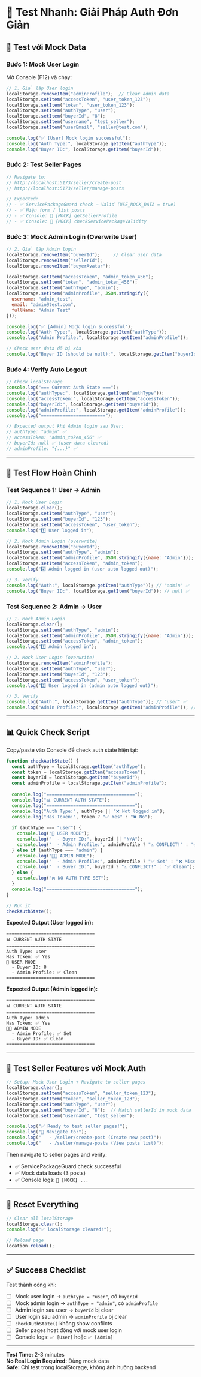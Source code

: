 # 🧪 Test Nhanh: Giải Pháp Auth Đơn Giản

## 🎯 Test với Mock Data

### Bước 1: Mock User Login

Mở Console (F12) và chạy:

```javascript
// 1. Giả lập User login
localStorage.removeItem("adminProfile");  // Clear admin data
localStorage.setItem("accessToken", "user_token_123");
localStorage.setItem("token", "user_token_123");
localStorage.setItem("authType", "user");
localStorage.setItem("buyerId", "8");
localStorage.setItem("username", "test_seller");
localStorage.setItem("userEmail", "seller@test.com");

console.log("✅ [User] Mock login successful");
console.log("Auth Type:", localStorage.getItem("authType"));
console.log("Buyer ID:", localStorage.getItem("buyerId"));
```

### Bước 2: Test Seller Pages

```javascript
// Navigate to:
// http://localhost:5173/seller/create-post
// http://localhost:5173/seller/manage-posts

// Expected:
// - ✅ ServicePackageGuard check → Valid (USE_MOCK_DATA = true)
// - ✅ Hiện form / list posts
// - ✅ Console: 🧪 [MOCK] getSellerProfile
// - ✅ Console: 🧪 [MOCK] checkServicePackageValidity
```

### Bước 3: Mock Admin Login (Overwrite User)

```javascript
// 2. Giả lập Admin login
localStorage.removeItem("buyerId");     // Clear user data
localStorage.removeItem("sellerId");
localStorage.removeItem("buyerAvatar");

localStorage.setItem("accessToken", "admin_token_456");
localStorage.setItem("token", "admin_token_456");
localStorage.setItem("authType", "admin");
localStorage.setItem("adminProfile", JSON.stringify({
  username: "admin_test",
  email: "admin@test.com",
  fullName: "Admin Test"
}));

console.log("✅ [Admin] Mock login successful");
console.log("Auth Type:", localStorage.getItem("authType"));
console.log("Admin Profile:", localStorage.getItem("adminProfile"));

// Check user data đã bị xóa
console.log("Buyer ID (should be null):", localStorage.getItem("buyerId"));
```

### Bước 4: Verify Auto Logout

```javascript
// Check localStorage
console.log("=== Current Auth State ===");
console.log("authType:", localStorage.getItem("authType"));
console.log("accessToken:", localStorage.getItem("accessToken"));
console.log("buyerId:", localStorage.getItem("buyerId"));
console.log("adminProfile:", localStorage.getItem("adminProfile"));
console.log("========================");

// Expected output khi Admin login sau User:
// authType: "admin" ✅
// accessToken: "admin_token_456" ✅
// buyerId: null ✅ (user data cleared)
// adminProfile: "{...}" ✅
```

---

## 🔄 Test Flow Hoàn Chỉnh

### Test Sequence 1: User → Admin

```javascript
// 1. Mock User Login
localStorage.clear();
localStorage.setItem("authType", "user");
localStorage.setItem("buyerId", "123");
localStorage.setItem("accessToken", "user_token");
console.log("1️⃣ User logged in");

// 2. Mock Admin Login (overwrite)
localStorage.removeItem("buyerId");
localStorage.setItem("authType", "admin");
localStorage.setItem("adminProfile", JSON.stringify({name: "Admin"}));
localStorage.setItem("accessToken", "admin_token");
console.log("2️⃣ Admin logged in (user auto logged out)");

// 3. Verify
console.log("Auth:", localStorage.getItem("authType")); // "admin" ✅
console.log("Buyer ID:", localStorage.getItem("buyerId")); // null ✅
```

### Test Sequence 2: Admin → User

```javascript
// 1. Mock Admin Login
localStorage.clear();
localStorage.setItem("authType", "admin");
localStorage.setItem("adminProfile", JSON.stringify({name: "Admin"}));
localStorage.setItem("accessToken", "admin_token");
console.log("1️⃣ Admin logged in");

// 2. Mock User Login (overwrite)
localStorage.removeItem("adminProfile");
localStorage.setItem("authType", "user");
localStorage.setItem("buyerId", "123");
localStorage.setItem("accessToken", "user_token");
console.log("2️⃣ User logged in (admin auto logged out)");

// 3. Verify
console.log("Auth:", localStorage.getItem("authType")); // "user" ✅
console.log("Admin Profile:", localStorage.getItem("adminProfile")); // null ✅
```

---

## 📊 Quick Check Script

Copy/paste vào Console để check auth state hiện tại:

```javascript
function checkAuthState() {
  const authType = localStorage.getItem("authType");
  const token = localStorage.getItem("accessToken");
  const buyerId = localStorage.getItem("buyerId");
  const adminProfile = localStorage.getItem("adminProfile");
  
  console.log("=================================");
  console.log("📊 CURRENT AUTH STATE");
  console.log("=================================");
  console.log("Auth Type:", authType || "❌ Not logged in");
  console.log("Has Token:", token ? "✅ Yes" : "❌ No");
  
  if (authType === "user") {
    console.log("👤 USER MODE");
    console.log("  - Buyer ID:", buyerId || "N/A");
    console.log("  - Admin Profile:", adminProfile ? "⚠️ CONFLICT!" : "✅ Clean");
  } else if (authType === "admin") {
    console.log("👨‍💼 ADMIN MODE");
    console.log("  - Admin Profile:", adminProfile ? "✅ Set" : "❌ Missing");
    console.log("  - Buyer ID:", buyerId ? "⚠️ CONFLICT!" : "✅ Clean");
  } else {
    console.log("❌ NO AUTH TYPE SET");
  }
  console.log("=================================");
}

// Run it
checkAuthState();
```

**Expected Output (User logged in):**
```
=================================
📊 CURRENT AUTH STATE
=================================
Auth Type: user
Has Token: ✅ Yes
👤 USER MODE
  - Buyer ID: 8
  - Admin Profile: ✅ Clean
=================================
```

**Expected Output (Admin logged in):**
```
=================================
📊 CURRENT AUTH STATE
=================================
Auth Type: admin
Has Token: ✅ Yes
👨‍💼 ADMIN MODE
  - Admin Profile: ✅ Set
  - Buyer ID: ✅ Clean
=================================
```

---

## 🎯 Test Seller Features với Mock Auth

```javascript
// Setup: Mock User Login + Navigate to seller pages
localStorage.clear();
localStorage.setItem("accessToken", "seller_token_123");
localStorage.setItem("token", "seller_token_123");
localStorage.setItem("authType", "user");
localStorage.setItem("buyerId", "8");  // Match sellerId in mock data
localStorage.setItem("username", "test_seller");

console.log("✅ Ready to test seller pages!");
console.log("📍 Navigate to:");
console.log("   - /seller/create-post (Create new post)");
console.log("   - /seller/manage-posts (View posts list)");
```

Then navigate to seller pages and verify:
- ✅ ServicePackageGuard check successful
- ✅ Mock data loads (3 posts)
- ✅ Console logs: `🧪 [MOCK] ...`

---

## 🧹 Reset Everything

```javascript
// Clear all localStorage
localStorage.clear();
console.log("✅ localStorage cleared!");

// Reload page
location.reload();
```

---

## ✅ Success Checklist

Test thành công khi:

- [ ] Mock user login → `authType = "user"`, có `buyerId`
- [ ] Mock admin login → `authType = "admin"`, có `adminProfile`
- [ ] Admin login sau user → `buyerId` bị clear
- [ ] User login sau admin → `adminProfile` bị clear
- [ ] `checkAuthState()` không show conflicts
- [ ] Seller pages hoạt động với mock user login
- [ ] Console logs: `✅ [User]` hoặc `✅ [Admin]`

---

**Test Time:** 2-3 minutes  
**No Real Login Required:** Dùng mock data  
**Safe:** Chỉ test trong localStorage, không ảnh hưởng backend




